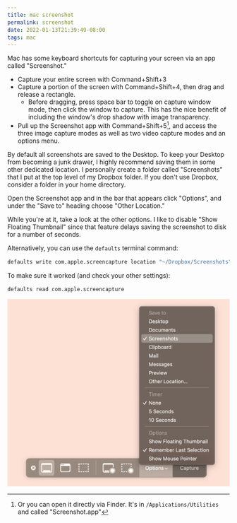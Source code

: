 ```yaml
---
title: mac screenshot
permalink: screenshot
date: 2022-01-13T21:39:49-08:00
tags: mac
---
```


Mac has some keyboard shortcuts for capturing your screen via an app called
"Screenshot."

- Capture your entire screen with Command+Shift+3
- Capture a portion of the screen with Command+Shift+4, then drag and release a
  rectangle.
  - Before dragging, press space bar to toggle on capture window mode, then
    click the window to capture. This has the nice benefit of including the
    window's drop shadow with image transparency.
- Pull up the Screenshot app with Command+Shift+5[^finder], and access the three
  image capture modes as well as two video capture modes and an options menu.

[^finder]:
    Or you can open it directly via Finder. It's in `/Applications/Utilities`
    and called "Screenshot.app"

By default all screenshots are saved to the Desktop. To keep your Desktop from
becoming a junk drawer, I highly recommend saving them in some other dedicated
location. I personally create a folder called "Screenshots" that I put at the
top level of my Dropbox folder. If you don't use Dropbox, consider a folder in
your home directory.

Open the Screenshot app and in the bar that appears click "Options", and under
the "Save to" heading choose "Other Location."

While you're at it, take a look at the other options. I like to disable "Show
Floating Thumbnail" since that feature delays saving the screenshot to disk for
a number of seconds.

Alternatively, you can use the `defaults` terminal command:

```sh
defaults write com.apple.screencapture location "~/Dropbox/Screenshots"
```

To make sure it worked (and check your other settings):

```sh
defaults read com.apple.screencapture
```

![Screenshot.app Options](../media/5d29319e337e0664.png)
